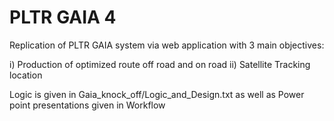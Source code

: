 # PLTR GAIA 4

Replication of PLTR GAIA system via web application with 3 main objectives:

i) Production of optimized route off road and on road
ii) Satellite Tracking location

Logic is given in Gaia_knock_off/Logic_and_Design.txt as well as Power point presentations given in
Workflow